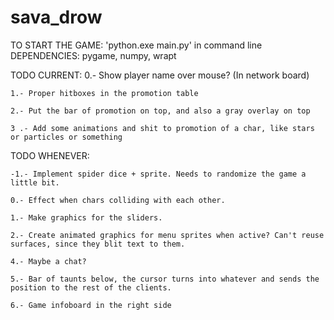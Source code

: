 # sava_drow
TO START THE GAME: 'python.exe main.py' in command line
DEPENDENCIES: pygame, numpy, wrapt

TODO CURRENT:
    0.- Show player name over mouse? (In network board)

    1.- Proper hitboxes in the promotion table

    2.- Put the bar of promotion on top, and also a gray overlay on top

    3 .- Add some animations and shit to promotion of a char, like stars or particles or something

TODO WHENEVER:

    -1.- Implement spider dice + sprite. Needs to randomize the game a little bit.

    0.- Effect when chars colliding with each other.

    1.- Make graphics for the sliders.

    2.- Create animated graphics for menu sprites when active? Can't reuse surfaces, since they blit text to them.

    4.- Maybe a chat?

    5.- Bar of taunts below, the cursor turns into whatever and sends the position to the rest of the clients.

    6.- Game infoboard in the right side